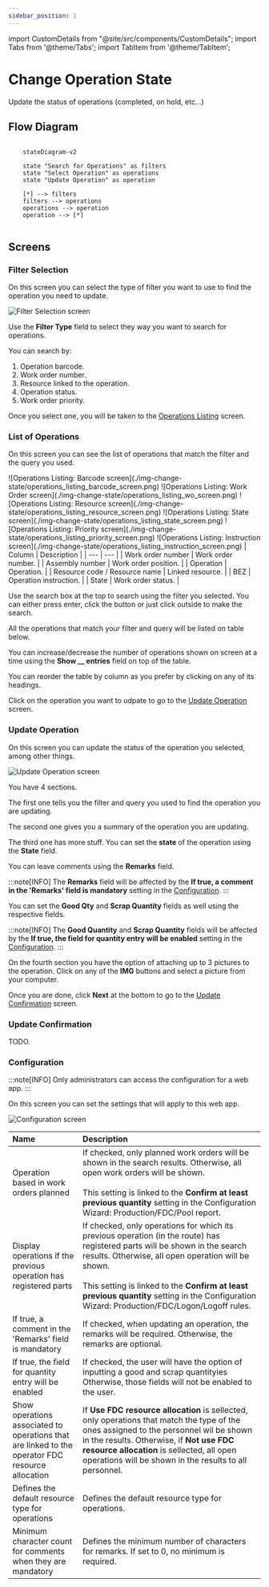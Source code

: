 ```yaml
---
sidebar_position: 1
---
```


import CustomDetails from "@site/src/components/CustomDetails";
import Tabs from '@theme/Tabs';
import TabItem from '@theme/TabItem';

# Change Operation State

Update the status of operations (completed, on hold, etc...)

## Flow Diagram

```mermaid

    stateDiagram-v2

    state "Search for Operations" as filters
    state "Select Operation" as operations
    state "Update Operation" as operation

    [*] --> filters
    filters --> operations
    operations --> operation
    operation --> [*]
    
```

## Screens

### Filter Selection

On this screen you can select the type of filter you want to use to find the operation you need to update.

![Filter Selection screen](./img-change-state/filter_selection_screen.png)

Use the **Filter Type** field to select they way you want to search for operations. 

You can search by:

1. Operation barcode.
2. Work order number.
3. Resource linked to the operation.
4. Operation status.
5. Work order priority.

Once you select one, you will be taken to the [Operations Listing](./change_state.md#list-of-operations) screen.

### List of Operations

On this screen you can see the list of operations that match the filter and the query you used.

<Tabs>
  <TabItem value="barcode" label="Barcode" default>
    ![Operations Listing: Barcode screen](./img-change-state/operations_listing_barcode_screen.png)
  </TabItem>
  <TabItem value="wo" label="WO">
    ![Operations Listing: Work Order screen](./img-change-state/operations_listing_wo_screen.png)
  </TabItem>
  <TabItem value="resource" label="Resource">
    ![Operations Listing: Resource screen](./img-change-state/operations_listing_resource_screen.png)
  </TabItem>
  <TabItem value="state" label="State">
    ![Operations Listing: State screen](./img-change-state/operations_listing_state_screen.png)
  </TabItem>
  <TabItem value="priority" label="Priority">
    ![Operations Listing: Priority screen](./img-change-state/operations_listing_priority_screen.png)
  </TabItem>
  <TabItem value="isntruction" label="Instruction">
    ![Operations Listing: Instruction screen](./img-change-state/operations_listing_instruction_screen.png)
  </TabItem>
</Tabs>

<CustomDetails summary="Table Reference">
  | Column | Description |
  | --- | --- |
  | Work order number | Work order number. |
  | Assembly number | Work order position. |
  | Operation | Operation. |
  | Resource code / Resource name | Linked resource. |
  | BEZ | Operation instruction. |
  | State | Work order status. |
</CustomDetails>

Use the search box at the top to search using the filter you selected. You can either press enter, click the <IIcon icon="iconamoon:search-bold" width="17" height="17" /> button or just click outside to make the search.

All the operations that match your filter and query will be listed on table below.

You can increase/decrease the number of operations shown on screen at a time using the **Show __ entries** field on top of the table.

You can reorder the table by column as you prefer by clicking on any of its headings.

Click on the operation you want to udpate to go to the [Update Operation](./change_state.md#update-operation) screen.

### Update Operation

On this screen you can update the status of the operation you selected, among other things.

![Update Operation screen](./img-change-state/update_operation_screen.png)

You have 4 sections.

The first one tells you the filter and query you used to find the operation you are updating.

The second one gives you a summary of the operation you are updating.

The third one has more stuff. You can set the **state** of the operation using the **State** field.

You can leave comments using the **Remarks** field.

:::note[INFO]
The **Remarks** field will be affected by the **If true, a comment in the 'Remarks' field is mandatory** setting in the [Configuration](./change_state.md#configuration).
:::

You can set the **Good Qty** and **Scrap Quantity** fields as well using the respective fields.

:::note[INFO]
The **Good Quantity** and **Scrap Quantity** fields will be affected by the **If true, the field for quantity entry will be enabled** setting in the [Configuration](./change_state.md#configuration).
:::

On the fourth section you have the option of attaching up to 3 pictures to the operation. Click on any of the **IMG** buttons and select a picture from your computer.

Once you are done, click **Next** at the bottom to go to the [Update Confirmation](./change_state.md#update-confirmation) screen.

### Update Confirmation

TODO.

### Configuration

:::note[INFO]
Only administrators can access the configuration for a web app.
:::

On this screen you can set the settings that will apply to this web app.

![Configuration screen](./img-change-state/configuration_screen.png)

| Name | Description |
| :--- | :--- |
| Operation based in work orders planned | If checked, only planned work orders will be shown in the search results. Otherwise, all open work orders will be shown. <br/><br/> This setting is linked to the **Confirm at least previous quantity** setting in the Configuration Wizard: Production/FDC/Pool report. |
| Display operations if the previous operation has registered parts | If checked, only operations for which its previous operation (in the route) has registered parts will be shown in the search results. Otherwise, all open operation will be shown. <br/><br/> This setting is linked to the **Confirm at least previous quantity** setting in the Configuration Wizard: Production/FDC/Logon/Logoff rules. |
| If true, a comment in the 'Remarks' field is mandatory | If checked, when updating an operation, the remarks will be required. Otherwise, the remarks are optional. |
| If true, the field for quantity entry will be enabled | If checked, the user will have the option of inputting a good and scrap quantityies Otherwise, those fields will not be enabled to the user. |
| Show operations associated to operations that are linked to the operator FDC resource allocation | If **Use FDC resource allocation** is sellected, only operations that match the type of the ones assigned to the personnel wil be shown in the results. Otherwise, if **Not use FDC resource allocation** is sellected, all open operations will be shown in the results to all personnel. |
| Defines the default resource type for operations | Defines the default resource type for operations. |
| Minimum character count for comments when they are mandatory | Defines the minimum number of characters for remarks. If set to 0, no minimum is required. |